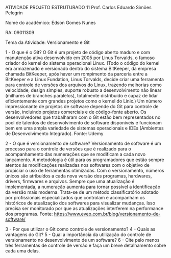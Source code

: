 ATIVIDADE PROJETO ESTRUTURADO 11
Prof. Carlos Eduardo Simões Pelegrin

Nome do acadêmico: Edson Gomes Nunes

RA: 09011309


Tema da Atividade: Versionamento e Git


1 - O que é o Git?
O Git é um projeto de código aberto maduro e com manutenção ativa desenvolvido em 2005 por Linus Torvalds, o famoso criador do kernel do sistema operacional Linux. (Todo o código do kernel era armazenado e versionado dentro do sistema BitKeeper, da empresa chamada BitKeeper, após haver um rompimento da parceria entre a BitKeeper e a Linux Fundation, Linus Torvalds, decide criar uma ferramenta para controle de versões dos arquivos do Linux, trazendo melhorias como velocidade, design simples, suporte robusto a desenvolvimento não linear (milhares de branches paralelos), totalmente distribuído e capaz de lidar eficientemente com grandes projetos como o kernel do Linix.)
Um número impressionante de projetos de software depende do Git para controle de versão, incluindo projetos comerciais e de código-fonte aberto. Os desenvolvedores que trabalharam com o Git estão bem representados no pool de talentos de desenvolvimento de software disponíveis e funcionam bem em uma ampla variedade de sistemas operacionais e IDEs (Ambientes de Desenvolvimento Integrado). 
Fonte: Udemy


2 - O que é versionamento de software?
Versionamento de software é um processo para o controle de versões que é realizado para o acompanhamento das numerações que se modificam a cada novo lançamento. A metodologia é útil para os programadores que estão sempre atentos às modificações realizadas nos softwares com o objetivo de propiciar o uso de ferramentas otimizadas.
Com o versionamento, números únicos são atribuídos a cada nova versão dos programas, hardwares, drivers, firmwares e arquivos. Sempre que uma atualização é implementada, a numeração aumenta para tornar possível a identificação da versão mais moderna.
Trata-se de um método classificatório adotado por profissionais especializados que controlam e acompanham os históricos de atualização dos softwares para visualizar mudanças. Isso precisa ser monitorado por que as atualizações interferem na performance dos programas.
Fonte: https://www.eveo.com.br/blog/versionamento-de-software/



3 - Por que utilizar o Git como controle de versionamento?
4 - Quais as vantagens do Git?
5 - Qual a importância da utilização do controle de versionamento no
desenvolvimento de um software?
6 - Cite pelo menos três ferramentas de controle de versão e faça um breve
detalhamento sobre cada uma delas.